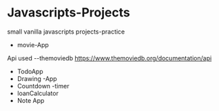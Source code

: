 # Javascripts-Projects
small vanilla javascripts projects-practice
- movie-App 

Api used --themoviedb https://www.themoviedb.org/documentation/api

- TodoApp
- Drawing -App
- Countdown -timer
- loanCalculator
- Note App
